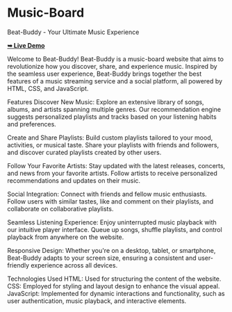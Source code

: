 # Music-Board

Beat-Buddy - Your Ultimate Music Experience

<a href="https://beatbuddyweb.netlify.app/"><strong>➥ Live Demo</strong></a>

Welcome to Beat-Buddy! Beat-Buddy is a music-board website that aims to revolutionize how you discover, share, and experience music. Inspired by the seamless user experience, Beat-Buddy brings together the best features of a music streaming service and a social platform, all powered by HTML, CSS, and JavaScript.

Features
Discover New Music: Explore an extensive library of songs, albums, and artists spanning multiple genres. Our recommendation engine suggests personalized playlists and tracks based on your listening habits and preferences.

Create and Share Playlists: Build custom playlists tailored to your mood, activities, or musical taste. Share your playlists with friends and followers, and discover curated playlists created by other users.

Follow Your Favorite Artists: Stay updated with the latest releases, concerts, and news from your favorite artists. Follow artists to receive personalized recommendations and updates on their music.

Social Integration: Connect with friends and fellow music enthusiasts. Follow users with similar tastes, like and comment on their playlists, and collaborate on collaborative playlists.

Seamless Listening Experience: Enjoy uninterrupted music playback with our intuitive player interface. Queue up songs, shuffle playlists, and control playback from anywhere on the website.

Responsive Design: Whether you're on a desktop, tablet, or smartphone, Beat-Buddy adapts to your screen size, ensuring a consistent and user-friendly experience across all devices.

Technologies Used
HTML: Used for structuring the content of the website.
CSS: Employed for styling and layout design to enhance the visual appeal.
JavaScript: Implemented for dynamic interactions and functionality, such as user authentication, music playback, and interactive elements.
